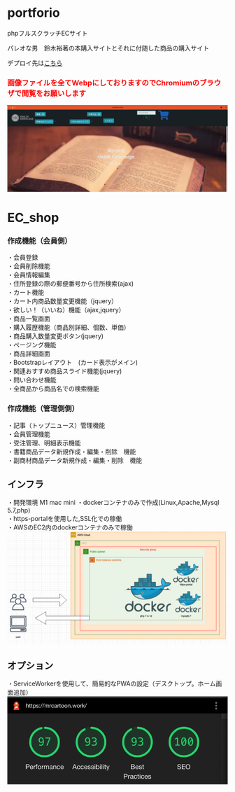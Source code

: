 # portforio

phpフルスクラッチECサイト

パレオな男　鈴木裕著の本購入サイトとそれに付随した商品の購入サイト


デプロイ先は<a href="https://mrcartoon.work/">こちら</a>

<h3 style="color:red;">画像ファイルを全てWebpにしておりますのでChromiumのブラウザで閲覧をお願いします</h3>


<img src="image/top-img.png" alt="">

# EC_shop


<h3>作成機能（会員側）<br></h3>
・会員登録<br>
・会員削除機能<br>
・会員情報編集<br>
・住所登録の際の郵便番号から住所検索(ajax)<br>
・カート機能<br>
・カート内商品数量変更機能（jquery）<br>
・欲しい！（いいね）機能（ajax,jquery）<br>
・商品一覧画面<br>
・購入履歴機能（商品別詳細、個数、単価）<br>
・商品購入数量変更ボタン(jquery)<br>
・ページング機能<br>
・商品詳細画面<br>
・Bootstrapレイアウト　(カード表示がメイン)<br>
・関連おすすめ商品スライド機能(jquery)<br>
・問い合わせ機能<br>
・全商品から商品名での検索機能<br>


<h3>作成機能（管理側側）<br></h3>

・記事（トップニュース）管理機能<br>
・会員管理機能<br>
・受注管理、明細表示機能<br>
・書籍商品データ新規作成・編集・削除　機能<br>
・副商材商品データ新規作成・編集・削除　機能<br>

<h2>インフラ</h2>
・開発環境 M1 mac mini
・dockerコンテナのみで作成(Linux,Apache,Mysql 5.7,php)<br>
・https-portalを使用した,SSL化での稼働<br>
・AWSのEC2内のdockerコンテナのみで稼働<br>


<img src="image/aws.png" alt="">
<h2>オプション</h2>
・ServiceWorkerを使用して、簡易的なPWAの設定（デスクトップ。ホーム画面追加）


<img src="image/PWA.png" alt="">
